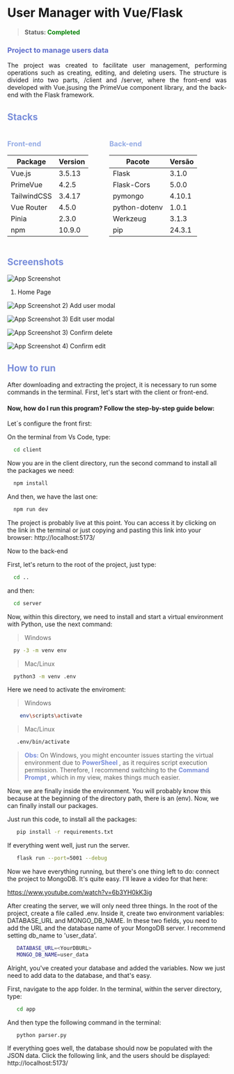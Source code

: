 # User Manager with Vue/Flask

<!-- #788dda -->

> **Status: <span style="color:green"> Completed </span>**

###  **<span style="color:#5f6ecc"> Project to manage users data </span>**

<p  style="text-align:justify">
    The project was created to facilitate user management, performing operations such as creating, editing, and deleting users. The structure is divided into two parts, /client and /server, where the front-end was developed with Vue.jsusing the PrimeVue component library, and the back-end with the Flask framework.
</p>

## **<span style="color:#788dda"> Stacks </span>**

<div style="display: flex; gap: 3rem">
    <div>
        <h1 style="font-size:16px; color:#94abe5">Front-end</h1>
        <table>
            <thead>
                <tr>
                    <th>Package</th>
                    <th>Version</th>
                </tr>
            </thead>
            <tbody>
                <tr>
                    <td>Vue.js</td>
                    <td>3.5.13</td>
                </tr>
                <tr>
                    <td>PrimeVue</td>
                    <td>4.2.5</td>
                </tr>
                <tr>
                    <td>TailwindCSS</td>
                    <td>3.4.17</td>
                </tr>
                <tr>
                    <td>Vue Router</td>
                    <td>4.5.0</td>
                </tr>
                <tr>
                    <td>Pinia</td>
                    <td>2.3.0</td>
                </tr>
                 <tr>
                    <td>npm</td>
                    <td>10.9.0</td>
                </tr>
            </tbody>
        </table>
    </div>
    <div>
        <h1 style="font-size:16px; color:#94abe5">Back-end</h1>
        <table>
        <thead>
            <tr>
                <th>Pacote</th>
                <th>Versão</th>
            </tr>
        </thead>
        <tbody>
            <tr>
                <td>Flask</td>
                <td>3.1.0</td>
            </tr>
            <tr>
                <td>Flask-Cors</td>
                <td>5.0.0</td>
            </tr>
            <tr>
                <td>pymongo</td>
                <td>4.10.1</td>
            </tr>
            <tr>
                <td>python-dotenv</td>
                <td>1.0.1</td>
            </tr>
            <tr>
                <td>Werkzeug</td>
                <td>3.1.3</td>
            </tr>
            <tr> 
                <td>pip</td> 
                <td>24.3.1</td> 
            </tr>
        </tbody>
    </table>
    </div>
    
</div>

## **<span style="color:#788dda"> Screenshots </span>**

![App Screenshot](./images/HomePage.jpeg)
1) Home Page

![App Screenshot](./images/AddUser.jpeg)
2) Add user modal

![App Screenshot](./images/EditUser.jpeg)
3) Edit user modal

![App Screenshot](./images/ConfirmDelete.jpeg)
3) Confirm delete 

![App Screenshot](./images/ConfirmEdit.jpeg)
4) Confirm edit 


## **<span style="color:#788dda"> How to run  </span>**

After downloading and extracting the project, it is necessary to run some commands in the terminal. First, let's start with the client or front-end.

#### Now, how do I run this program? Follow the step-by-step guide below:

Let´s configure the front first: 

On the terminal from Vs Code, type:

```bash
  cd client
```
Now you are in the client directory, run the second command to install all the packages we need:

```bash
  npm install 
```

And then, we have the last one: 

```bash
  npm run dev 
```

The project is probably live at this point. You can access it by clicking on the link in the terminal or just copying and pasting this link into your browser: http://localhost:5173/

Now to the back-end

First, let's return to the root of the project, just type: 

```bash
  cd .. 
```
and then: 

```bash
  cd server
```

Now, within this directory, we need to install and start a virtual environment with Python, use the next command:

> Windows 
```bash
  py -3 -m venv env
```

> Mac/Linux
```bash
  python3 -m venv .env
```

Here we need to activate the enviroment: 

> Windows 
```bash
    env\scripts\activate
```

> Mac/Linux
```bash
   .env/bin/activate
```

> **<span style="color:#788dda"> Obs: </span>** On Windows, you might encounter issues starting the virtual environment due to **<span style="color:#788dda"> PowerSheel </span>**, as it requires script execution permission. Therefore, I recommend switching to the **<span style="color:#788dda"> Command Prompt </span>** , which in my view, makes things much easier.

Now, we are finally inside the environment. You will probably know this because at the beginning of the directory path, there is an (env). Now, we can finally install our packages.

Just run this code, to install all the packages: 


```bash
   pip install -r requirements.txt
```

If everything went well, just run the server.

```bash
   flask run --port=5001 --debug
```


Now we have everything running, but there's one thing left to do: connect the project to MongoDB. It's quite easy. I'll leave a video for that here:

https://www.youtube.com/watch?v=6b3YH0kK3ig


After creating the server, we will only need three things. In the root of the project, create a file called .env. Inside it, create two environment variables: DATABASE_URL and MONGO_DB_NAME. In these two fields, you need to add the URL and the database name of your MongoDB server. I recommend setting db_name to 'user_data'.


```bash
   DATABASE_URL=<YourDBURL>
   MONGO_DB_NAME=user_data
```

Alright, you've created your database and added the variables. Now we just need to add data to the database, and that's easy.

First, navigate to the app folder. In the terminal, within the server directory, type:

```bash
   cd app
```

And then type the following command in the terminal:

```bash
   python parser.py
```

If everything goes well, the database should now be populated with the JSON data. Click the following link, and the users should be displayed: http://localhost:5173/



